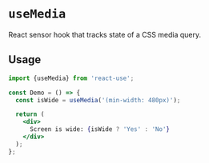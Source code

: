 # `useMedia`

React sensor hook that tracks state of a CSS media query.


## Usage

```jsx
import {useMedia} from 'react-use';

const Demo = () => {
  const isWide = useMedia('(min-width: 480px)');

  return (
    <div>
      Screen is wide: {isWide ? 'Yes' : 'No'}
    </div>
  );
};
```
